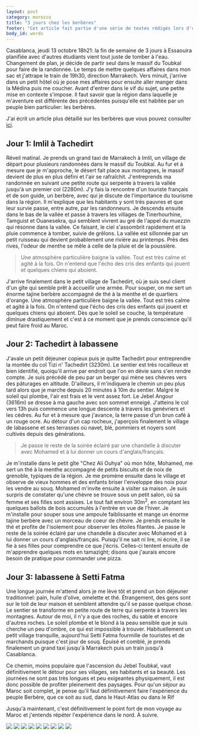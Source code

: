 ```yaml
---
layout: post
category: morocco
title: "3 jours chez les berbères"
footer: "Cet article fait partie d'une série de textes rédigés lors d'un séjour au Maroc en 2012."
body_id: words
---
```


Casablanca, jeudi 13 octobre 18h21: la fin de semaine de 3 jours à Essaouira planifiée avec d'autres étudiants vient tout juste de tomber à l'eau. Changement de plan, je décide de partir seul dans le massif du Toubkal pour faire de la randonnée. Le temps de mettre quelques affaires dans mon sac et j'attrape le train de 19h30, direction Marrakech. Vers minuit, j'arrive dans un petit hôtel où je pose mes affaires pour ensuite aller manger dans la Médina puis me coucher. Avant d'entrer dans le vif du sujet, une petite mise en contexte s'impose. Il faut savoir que la région dans laquelle je m'aventure est différente des précédentes puisqu'elle est habitée par un peuple bien particulier: les berbères.

J'ai écrit un article plus détaillé sur les berbères que vous pouvez consulter [ici](http://www.phildione.com/words/les-berberes.html).

## Jour 1: Imlil à Tachedirt

Réveil matinal. Je prends un grand taxi de Marrakech à Imlil, un village de départ pour plusieurs randonnées dans le massif du Toubkal. Au fur et à mesure que je m'approche, le désert fait place aux montagnes, le massif devient de plus en plus défini et l'air se rafraîchit. J'entreprends ma randonnée en suivant une petite route qui serpente à travers la vallée jusqu'à un premier col (2280m). J'y fais la rencontre d'un touriste français et de son guide, un berbère, avec qui je discute de l'importance du tourisme dans la région. Il m'explique que les habitants y sont très pauvres et que leur survie passe, entre autre, par les randonneurs. Je descends ensuite dans le bas de la vallée et passe à travers les villages de Tinerhourhine, Tamguist et Ouanesekra, qui semblent vivrent au gré de l'appel du muezzin qui résonne dans la vallée. Ce faisant, le ciel s'assombrit rapidement et la pluie commence à tomber, suivie de grêlons. La vallée est sillonnée par un petit ruisseau qui devient probablement une rivière au printemps. Près des rives, l'odeur de menthe se mêle à celle de la pluie et de la poussière.

> Une atmosphère particulière baigne la vallée. Tout est très calme et agité à la fois. On n'entend que l'écho des cris des enfants qui jouent et quelques chiens qui aboient.

J'arrive finalement dans le petit village de Tachedirt, où je suis seul client d'un gîte qui semble prêt à accueillir une armée. Pour souper, on me sert un énorme tajine berbère accompagné de thé à la menthe et de quartiers d'orange. Une atmosphère particulière baigne la vallée. Tout est très calme et agité à la fois. On n'entend que l'écho des cris des enfants qui jouent et quelques chiens qui aboient. Dès que le soleil se couche, la température diminue drastiquement et c'est à ce moment que je prends conscience qu'il peut faire froid au Maroc.

## Jour 2: Tachedirt à Iabassene

J'avale un petit déjeuner copieux puis je quitte Tachedirt pour entreprendre la montée du col Tizi n' Tachedirt (3230m). Le sentier est très rocailleux et bien identifié, quoiqu'il arrive par endroit que l'on en dévie sans s'en rendre compte. Je suis précédé de peu par un berger qui mène ses chèvres vers des pâturages en altitude. D'ailleurs, il m'indiquera le chemin un peu plus tard alors que je marche depuis 20 minutes à 10m du sentier. Malgré le soleil qui plombe, l'air est frais et le vent assez fort. Le Jebel Angour (3616m) se dresse à ma gauche avec son sommet enneigé. J'atteins le col vers 13h puis commence une longue descente à travers les genévriers et les cèdres. Au fur et à mesure que j'avance, la terre passe d'un brun café à un rouge ocre. Au détour d'un cap rocheux, j'aperçois finalement le village de Iabassene et ses terrasses où navet, blé, pommiers et noyers sont cultivés depuis des générations.

> Je passe le reste de la soirée éclairé par une chandelle à discuter avec Mohamed et à lui donner un cours d'anglais/français.

Je m'installe dans le petit gîte "Chez Ali Ouhya" où mon hôte, Mohamed, me sert un thé à la menthe accompagné de petits biscuits et de noix de grenoble, typiques de la région. Je me promène ensuite dans le village et observe de vieux hommes et des enfants briser l'enveloppe des noix pour les vendre au souq. Mohamed m'invite ensuite à visiter sa maison. Je suis surpris de constater qu'une chèvre se trouve sous un petit salon, où sa femme et ses filles sont assises. Le tout fait environ 30m<sup>2</sup>, en comptant les quelques ballots de bois accumulés à l'entrée en vue de l'hiver. Je m'installe pour souper sous une ampoule faiblissante et mange un énorme tajine berbère avec un morceau de coeur de chèvre. Je prends ensuite le thé et profite de l'isolement pour observer les étoiles filantes. Je passe le reste de la soirée éclairé par une chandelle à discuter avec Mohamed et à lui donner un cours d'anglais/français. Puisqu'il ne sait ni lire, ni écrire, il se fie à ses filles pour comprendre ce que j'écris. Celles-ci tentent ensuite de m'apprendre quelques mots en tamazight; disons que j'aurais encore besoin de pratique pour commander une pizza.

## Jour 3: Iabassene à Setti Fatma

Une longue journée m'attend alors je me lève tôt et prend un bon déjeuner traditionnel: pain, huile d'olive, omelette et thé. Étrangement, des gens sont sur le toit de leur maison et semblent attendre qu'il se passe quelque chose. Le sentier se transforme en petite route de terre qui serpente à travers les montagnes. Autour de moi, il n'y a que des roches, du sable et encore d'autres roches. Le soleil plombe et le blond à la peau sensible que je suis cherche un peu d'ombre, ce qui est impossible à trouver. Habituellement un petit village tranquille, aujourd'hui Setti Fatma fourmille de touristes et de marchands puisque c'est jour de souq. Épuisé et comblé, je prends finalement un grand taxi jusqu'à Marrakech puis un train jusqu'à Casablanca.

Ce chemin, moins populaire que l'ascension du Jebel Toubkal, vaut définitivement le détour pour ses villages, ses habitants et sa beauté. Les journées ne sont pas très longues et peu exigeantes physiquement, il est donc possible de profiter pleinement des paysages. Pour qu'un séjour au Maroc soit complet, je pense qu'il faut définitivement faire l'expérience du peuple Berbère, que ce soit au sud, dans le Haut-Atlas ou dans le Rif

Jusqu'à maintenant, c'est définitivement le point fort de mon voyage au Maroc et j'entends répéter l'expérience dans le nord. À suivre.

![](/assets/media/words/morroco/trois-jours-berberes/IMG_3401.jpg)
![](/assets/media/words/morroco/trois-jours-berberes/IMG_3409.jpg)
![](/assets/media/words/morroco/trois-jours-berberes/IMG_3466.jpg)
![](/assets/media/words/morroco/trois-jours-berberes/IMG_3495.jpg)
![](/assets/media/words/morroco/trois-jours-berberes/IMG_3508.jpg)
![](/assets/media/words/morroco/trois-jours-berberes/IMG_3513.jpg)
![](/assets/media/words/morroco/trois-jours-berberes/IMG_3524.jpg)
![](/assets/media/words/morroco/trois-jours-berberes/IMG_3535.jpg)
![](/assets/media/words/morroco/trois-jours-berberes/IMG_3543.jpg)
